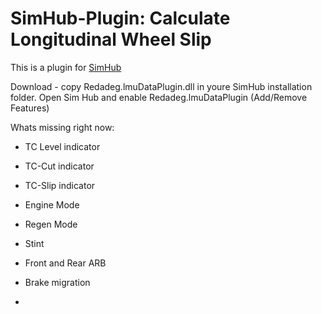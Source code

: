 # SimHub-Plugin: Calculate Longitudinal Wheel Slip
This is a plugin for [SimHub](http://www.simhubdash.com/)

Download - copy Redadeg.lmuDataPlugin.dll in youre SimHub installation folder.
Open Sim Hub and enable Redadeg.lmuDataPlugin (Add/Remove Features)

Whats missing right now:​
- TC Level indicator
- TC-Cut indicator
- TC-Slip indicator
- Engine Mode
- Regen Mode
- Stint
- Front and Rear ARB
- Brake migration

- 
